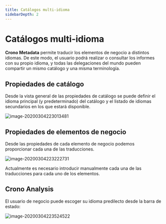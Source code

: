 ```yaml
---
title: Catálogos multi-idioma
sidebarDepth: 2
---
```




# Catálogos multi-idioma

**Crono Metadata** permite traducir los elementos de negocio a distintos idiomas. De este modo, el usuario podrá realizar o consultar los informes con su propio idioma, y todas las delegaciones del mundo pueden compartir un mismo catálogo y una misma terminología.

## Propiedades de catálogo

Desde la vista general de las propiedades de catálogo se puede definir el idioma principal (y predeterminado) del catálogo y el listado de idiomas secundarios en los que estará disponible.

![image-20200304223013481](/images/multidioma1.png)



## Propiedades de elementos de negocio

Desde las propiedades de cada elemento de negocio podemos proporcionar cada una de las traducciones.

![image-20200304223222731](/images/multidioma2.png)

Actualmente es necesario introducir manualmente cada una de las traducciones para cada uno de los elementos.

## Crono Analysis

El usuario de negocio puede escoger su idioma predilecto desde la barra de estado:

![image-20200304223524522](/images/multidioma3.png)

